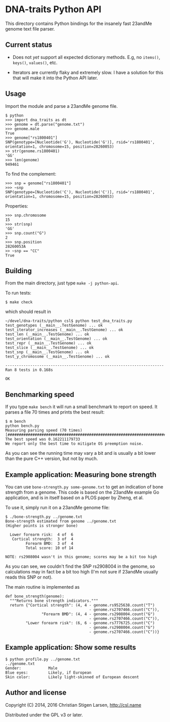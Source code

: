 DNA-traits Python API
=====================

This directory contains Python bindings for the insanely fast 23andMe genome
text file parser.

Current status
--------------

  * Does not _yet_ support all expected dictionary methods. E.g, no
    `items()`, `keys()`, `values()`, etc.

  * Iterators are currently flaky and extremely slow. I have a solution for
    this that will make it into the Python API later.

Usage
-----

Import the module and parse a 23andMe genome file.

    $ python
    >>> import dna_traits as dt
    >>> genome = dt.parse("genome.txt")
    >>> genome.male
    True
    >>> genome["rs1800401"]
    SNP(genotype=[Nucleotide('G'), Nucleotide('G')], rsid='rs1800401',
    orientation=1, chromosome=15, position=28260053)
    >> str(genome.rs1800401)
    'GG'
    >>> len(genome)
    949461

To find the complement:

    >>> snp = genome["rs1800401"]
    >>> ~snp
    SNP(genotype=[Nucleotide('C'), Nucleotide('C')], rsid='rs1800401',
    orientation=1, chromosome=15, position=28260053)

Properties:

    >>> snp.chromosome
    15
    >>> str(snp)
    'GG'
    >>> snp.count("G")
    2
    >>> snp.position
    28260053A
    >> ~snp == "CC"
    True

Building
--------

From the main directory, just type `make -j python-api`.

To run tests:

    $ make check

which should result in

    ~/devel/dna-traits/python csl$ python test_dna_traits.py
    test_genotypes (__main__.TestGenome) ... ok
    test_iterator_increases (__main__.TestGenome) ... ok
    test_len (__main__.TestGenome) ... ok
    test_orientation (__main__.TestGenome) ... ok
    test_repr (__main__.TestGenome) ... ok
    test_slice (__main__.TestGenome) ... ok
    test_snp (__main__.TestGenome) ... ok
    test_y_chromosome (__main__.TestGenome) ... ok

    ----------------------------------------------------------------------
    Ran 8 tests in 0.168s

    OK


Benchmarking speed
------------------

If you type `make bench` it will run a small benchmark to report on speed.
It parses a file 70 times and prints the best result:

    $ m bench
    python bench.py
    Measuring parsing speed (70 times)
    [######################################################################]
    The best speed was 0.162211179733
    We report only the best time to mitigate OS preemption noise.

As you can see the running time may vary a bit and is usually a bit lower
than the pure C++ version, but not by much.


Example application: Measuring bone strength
--------------------------------------------

You can use `bone-strength.py some-genome.txt` to get an indication of bone
strength from a genome.  This code is based on the 23andMe example Go
application, and is in itself based on a PLOS paper by Zheng, et al.

To use it, simply run it on a 23andMe genome file:

    $ ./bone-strength.py ../genome.txt
    Bone-strength estimated from genome ../genome.txt
    (Higher points is stronger bone)

      Lower forearm risk:  4 of  6
       Cortical strength:  3 of  4
             Forearm BMD:  3 of  4
             Total score: 10 of 14

    NOTE: rs2908004 wasn't in this genome; scores may be a bit too high

As you can see, we couldn't find the SNP rs2908004 in the genome, so
calculations may in fact be a bit too high (I'm not sure if 23andMe usually
reads this SNP or not).

The main routine is implemented as

    def bone_strength(genome):
      """Returns bone strength indicators."""
      return {"Cortical strength": (4, 4 - genome.rs9525638.count("T")
                                         - genome.rs2707466.count("C")),
                    "Forearm BMD": (4, 4 - genome.rs2908004.count("G")
                                         - genome.rs2707466.count("C")),
             "Lower forearm risk": (6, 6 - genome.rs7776725.count("C")
                                         - genome.rs2908004.count("G")
                                         - genome.rs2707466.count("C"))}

Example application: Show some results
--------------------------------------

    $ python profile.py ../genome.txt
    ../genome.txt
    Gender:            Male
    Blue eyes:         Likely, if European
    Skin color:        Likely light-skinned of European descent

Author and license
------------------
Copyright (C) 2014, 2016 Christian Stigen Larsen,
http://csl.name

Distributed under the GPL v3 or later.
